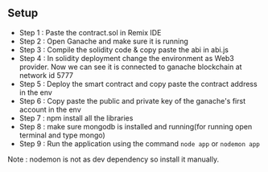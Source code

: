 ## Setup

- Step 1 : Paste the contract.sol in Remix IDE
- Step 2 : Open Ganache and make sure it is running
- Step 3 : Compile the solidity code & copy paste the abi in abi.js
- Step 4 : In solidity deployment change the environment as Web3 provider. Now we can see it is connected to ganache blockchain at network id 5777
- Step 5 : Deploy the smart contract and copy paste the contract address in the env
- Step 6 : Copy paste the public and private key of the ganache's first account in the env
- Step 7 : npm install all the libraries
- Step 8 : make sure mongodb is installed and running(for running open terminal and type mongo)
- Step 9 : Run the application using the command `node app` or `nodemon app`

Note : nodemon is not as dev dependency so install it manually.